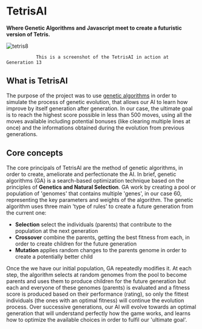 # TetrisAI

**Where Genetic Algorithms and Javascript meet to create a futuristic version of Tetris.**

![tetris8](https://user-images.githubusercontent.com/25878975/28926785-21aee25a-7869-11e7-9985-3b24ee5a8ba5.gif)

               This is a screenshot of the TetrisAI in action at Generation 13
               
## What is TetrisAI

The purpose of the project was to use [genetic algorithms](https://en.wikipedia.org/wiki/Genetic_algorithm) in order to simulate the process of genetic evolution, that allows our AI to learn how improve by itself generation after generation.
In our case, the ultimate goal is to reach the highest score possible in less than 500 moves, using all the moves available including potential bonuses (like clearing multiple lines at once) and the informations obtained during the evolution from previous generations.

## Core concepts

The core principals of TetrisAI are the method of genetic algorithms, in order to create, ameliorate and perfectionate the AI.
In brief, genetic algorithms (GA) is a search-based optimization technique based on the principles of **Genetics and Natural Selection**.
GA work by creating a pool or population of 'genomes' that contains multiple 'genes', in our case 60, representing the key parameters and weights of the algorithm. The genetic algorithm uses three main 'type of rules' to create a future generation from the current one: 

- **Selection** select the individuals (parents) that contribute to the population at the next generation
- **Crossover** combine the parents, getting the best fitness from each, in order to create children for the future generation
- **Mutation** applies random changes to the parents genome in order to create a potentially better child

Once the we have our initial population, GA repeatedly modifies it. At each step, the algorithm selects at random genomes from the pool to become parents and uses them to produce children for the future generation but each and everyone of these genomes (parents) is evaluated and a fitness score is produced based on their performance (rating), so only the fittest individuals (the ones with an optimal fitness) will continue the evolution process. 
Over successive generations, our AI will evolve towards an optimal generation that will understand perfectly how the game works, and learns how to optimize the available choices in order to fulfil our 'ultimate goal'.




    
   
